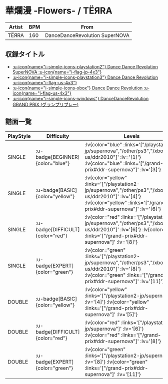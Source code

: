 # 華爛漫 -Flowers- / TЁЯRA

|Artist|BPM|From|
|------|---|----|
|TЁЯRA|160|DanceDanceRevolution SuperNOVA|

## 収録タイトル

- [ :u-icon{name="i-simple-icons-playstation2"} Dance Dance Revolution SuperNOVA :u-icon{name="i-flag-jp-4x3"} ](/playstation2-jp/supernova)
- [ :u-icon{name="i-simple-icons-playstation3"} Dance Dance Revolution :u-icon{name="i-flag-us-4x3"} ](/other/ps3)
- [ :u-icon{name="i-simple-icons-xbox"} Dance Dance Revolution :u-icon{name="i-flag-us-4x3"} ](/xbox360-us/ddr2010)
- [ :u-icon{name="i-simple-icons-windows"} DanceDanceRevolution GRAND PRIX (グランプリプレー)](/grand-prix#ddr-supernova)

## 譜面一覧

|PlayStyle|Difficulty|Levels|Notes|Movie|
|---------|----------|------|-----|-----|
|SINGLE| :u-badge[BEGINNER]{color="blue"} | :lv{color="blue" :links='["/playstation2-jp/supernova","/other/ps3","/xbox360-us/ddr2010"]' :lv='[1]'}  :lv{color="blue" :links='["/grand-prix#ddr-supernova"]' :lv='[3]'} |123/0||
|SINGLE| :u-badge[BASIC]{color="yellow"} | :lv{color="yellow" :links='["/playstation2-jp/supernova","/other/ps3","/xbox360-us/ddr2010"]' :lv='[4]'}  :lv{color="yellow" :links='["/grand-prix#ddr-supernova"]' :lv='[6]'} |211/5||
|SINGLE| :u-badge[DIFFICULT]{color="red"} | :lv{color="red" :links='["/playstation2-jp/supernova","/other/ps3","/xbox360-us/ddr2010"]' :lv='[6]'}  :lv{color="red" :links='["/grand-prix#ddr-supernova"]' :lv='[8]'} |272/1||
|SINGLE| :u-badge[EXPERT]{color="green"} | :lv{color="green" :links='["/playstation2-jp/supernova","/other/ps3","/xbox360-us/ddr2010"]' :lv='[8]'}  :lv{color="green" :links='["/grand-prix#ddr-supernova"]' :lv='[11]'} |348/1||
|DOUBLE| :u-badge[BASIC]{color="yellow"} | :lv{color="yellow" :links='["/playstation2-jp/supernova"]' :lv='[4]'}  :lv{color="yellow" :links='["/grand-prix#ddr-supernova"]' :lv='[5]'} |184/1||
|DOUBLE| :u-badge[DIFFICULT]{color="red"} | :lv{color="red" :links='["/playstation2-jp/supernova"]' :lv='[6]'}  :lv{color="red" :links='["/grand-prix#ddr-supernova"]' :lv='[8]'} |266/1||
|DOUBLE| :u-badge[EXPERT]{color="green"} | :lv{color="green" :links='["/playstation2-jp/supernova"]' :lv='[8]'}  :lv{color="green" :links='["/grand-prix#ddr-supernova"]' :lv='[11]'} |359/1||
